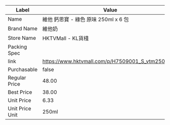 | Label           | Value                                            |
| --------------- | ------------------------------------------------ |
| Name            | 維他 鈣思寶 - 綠色 原味 250ml x 6 包                       |
| Brand Name      | 維他奶                                              |
| Store Name      | HKTVMall - KL貨棧                                  |
| Packing Spec    |                                                  |
| link            | https://www.hktvmall.com/p/H7509001_S_vtm2500601 |
| Purchasable     | false                                            |
| Regular Price   | 48.00                                            |
| Best Price      | 38.00                                            |
| Unit Price      | 6.33                                             |
| Unit Price Unit | 250ml                                            |
